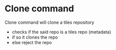 # Clone command

Clone command will clone a tiles repository
- checks if the said repo is a tiles repo (metadata)
- if so it clones the repo
- else reject the repo
